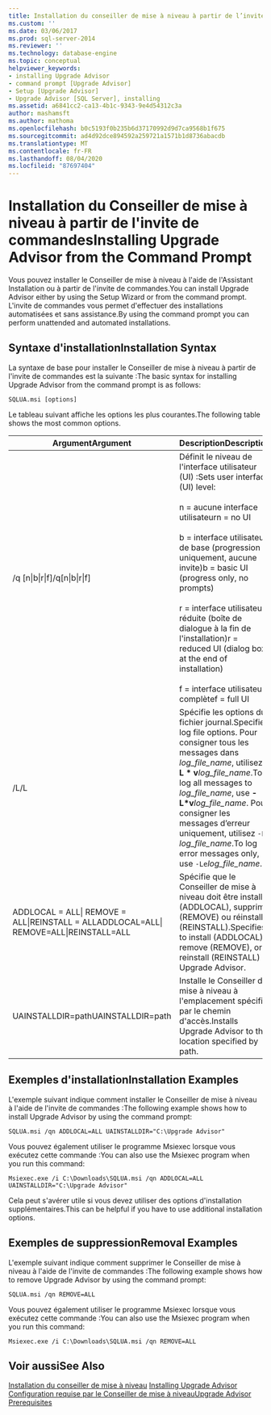 ```yaml
---
title: Installation du conseiller de mise à niveau à partir de l’invite de commandes | Microsoft Docs
ms.custom: ''
ms.date: 03/06/2017
ms.prod: sql-server-2014
ms.reviewer: ''
ms.technology: database-engine
ms.topic: conceptual
helpviewer_keywords:
- installing Upgrade Advisor
- command prompt [Upgrade Advisor]
- Setup [Upgrade Advisor]
- Upgrade Advisor [SQL Server], installing
ms.assetid: a6841cc2-ca13-4b1c-9343-9e4d54312c3a
author: mashamsft
ms.author: mathoma
ms.openlocfilehash: b0c5193f0b235b6d37170992d9d7ca9568b1f675
ms.sourcegitcommit: ad4d92dce894592a259721a1571b1d8736abacdb
ms.translationtype: MT
ms.contentlocale: fr-FR
ms.lasthandoff: 08/04/2020
ms.locfileid: "87697404"
---
```

# <a name="installing-upgrade-advisor-from-the-command-prompt"></a><span data-ttu-id="cc08c-102">Installation du Conseiller de mise à niveau à partir de l'invite de commandes</span><span class="sxs-lookup"><span data-stu-id="cc08c-102">Installing Upgrade Advisor from the Command Prompt</span></span>
  <span data-ttu-id="cc08c-103">Vous pouvez installer le Conseiller de mise à niveau à l'aide de l'Assistant Installation ou à partir de l'invite de commandes.</span><span class="sxs-lookup"><span data-stu-id="cc08c-103">You can install Upgrade Advisor either by using the Setup Wizard or from the command prompt.</span></span> <span data-ttu-id="cc08c-104">L'invite de commandes vous permet d'effectuer des installations automatisées et sans assistance.</span><span class="sxs-lookup"><span data-stu-id="cc08c-104">By using the command prompt you can perform unattended and automated installations.</span></span>  
  
## <a name="installation-syntax"></a><span data-ttu-id="cc08c-105">Syntaxe d'installation</span><span class="sxs-lookup"><span data-stu-id="cc08c-105">Installation Syntax</span></span>  
 <span data-ttu-id="cc08c-106">La syntaxe de base pour installer le Conseiller de mise à niveau à partir de l'invite de commandes est la suivante :</span><span class="sxs-lookup"><span data-stu-id="cc08c-106">The basic syntax for installing Upgrade Advisor from the command prompt is as follows:</span></span>  
  
 `SQLUA.msi [options]`  
  
 <span data-ttu-id="cc08c-107">Le tableau suivant affiche les options les plus courantes.</span><span class="sxs-lookup"><span data-stu-id="cc08c-107">The following table shows the most common options.</span></span>  
  
|<span data-ttu-id="cc08c-108">Argument</span><span class="sxs-lookup"><span data-stu-id="cc08c-108">Argument</span></span>|<span data-ttu-id="cc08c-109">Description</span><span class="sxs-lookup"><span data-stu-id="cc08c-109">Description</span></span>|  
|--------------|-----------------|  
|<span data-ttu-id="cc08c-110">/q [n&#124;b&#124;r&#124;f]</span><span class="sxs-lookup"><span data-stu-id="cc08c-110">/q[n&#124;b&#124;r&#124;f]</span></span>|<span data-ttu-id="cc08c-111">Définit le niveau de l'interface utilisateur (UI) :</span><span class="sxs-lookup"><span data-stu-id="cc08c-111">Sets user interface (UI) level:</span></span><br /><br /> <span data-ttu-id="cc08c-112">n = aucune interface utilisateur</span><span class="sxs-lookup"><span data-stu-id="cc08c-112">n = no UI</span></span><br /><br /> <span data-ttu-id="cc08c-113">b = interface utilisateur de base (progression uniquement, aucune invite)</span><span class="sxs-lookup"><span data-stu-id="cc08c-113">b = basic UI (progress only, no prompts)</span></span><br /><br /> <span data-ttu-id="cc08c-114">r = interface utilisateur réduite (boîte de dialogue à la fin de l'installation)</span><span class="sxs-lookup"><span data-stu-id="cc08c-114">r = reduced UI (dialog box at the end of installation)</span></span><br /><br /> <span data-ttu-id="cc08c-115">f = interface utilisateur complète</span><span class="sxs-lookup"><span data-stu-id="cc08c-115">f = full UI</span></span>|  
|<span data-ttu-id="cc08c-116">/L</span><span class="sxs-lookup"><span data-stu-id="cc08c-116">/L</span></span>|<span data-ttu-id="cc08c-117">Spécifie les options du fichier journal.</span><span class="sxs-lookup"><span data-stu-id="cc08c-117">Specifies log file options.</span></span> <span data-ttu-id="cc08c-118">Pour consigner tous les messages dans *log_file_name*, utilisez **-L \* v**_log_file_name_.</span><span class="sxs-lookup"><span data-stu-id="cc08c-118">To log all messages to *log_file_name*, use **-L\*v**_log_file_name_.</span></span> <span data-ttu-id="cc08c-119">Pour consigner les messages d’erreur uniquement, utilisez `-Le` *log_file_name*.</span><span class="sxs-lookup"><span data-stu-id="cc08c-119">To log error messages only, use `-Le`*log_file_name*.</span></span>|  
|<span data-ttu-id="cc08c-120">ADDLOCAL = ALL&#124; REMOVE = ALL&#124;REINSTALL = ALL</span><span class="sxs-lookup"><span data-stu-id="cc08c-120">ADDLOCAL=ALL&#124; REMOVE=ALL&#124;REINSTALL=ALL</span></span>|<span data-ttu-id="cc08c-121">Spécifie que le Conseiller de mise à niveau doit être installé (ADDLOCAL), supprimé (REMOVE) ou réinstallé (REINSTALL).</span><span class="sxs-lookup"><span data-stu-id="cc08c-121">Specifies to install (ADDLOCAL), remove (REMOVE), or reinstall (REINSTALL) Upgrade Advisor.</span></span>|  
|<span data-ttu-id="cc08c-122">UAINSTALLDIR=path</span><span class="sxs-lookup"><span data-stu-id="cc08c-122">UAINSTALLDIR=path</span></span>|<span data-ttu-id="cc08c-123">Installe le Conseiller de mise à niveau à l'emplacement spécifié par le chemin d'accès.</span><span class="sxs-lookup"><span data-stu-id="cc08c-123">Installs Upgrade Advisor to the location specified by path.</span></span>|  
  
## <a name="installation-examples"></a><span data-ttu-id="cc08c-124">Exemples d'installation</span><span class="sxs-lookup"><span data-stu-id="cc08c-124">Installation Examples</span></span>  
 <span data-ttu-id="cc08c-125">L'exemple suivant indique comment installer le Conseiller de mise à niveau à l'aide de l'invite de commandes :</span><span class="sxs-lookup"><span data-stu-id="cc08c-125">The following example shows how to install Upgrade Advisor by using the command prompt:</span></span>  
  
```  
SQLUA.msi /qn ADDLOCAL=ALL UAINSTALLDIR="C:\Upgrade Advisor"  
```  
  
 <span data-ttu-id="cc08c-126">Vous pouvez également utiliser le programme Msiexec lorsque vous exécutez cette commande :</span><span class="sxs-lookup"><span data-stu-id="cc08c-126">You can also use the Msiexec program when you run this command:</span></span>  
  
```  
Msiexec.exe /i C:\Downloads\SQLUA.msi /qn ADDLOCAL=ALL UAINSTALLDIR="C:\Upgrade Advisor"  
```  
  
 <span data-ttu-id="cc08c-127">Cela peut s'avérer utile si vous devez utiliser des options d'installation supplémentaires.</span><span class="sxs-lookup"><span data-stu-id="cc08c-127">This can be helpful if you have to use additional installation options.</span></span>  
  
## <a name="removal-examples"></a><span data-ttu-id="cc08c-128">Exemples de suppression</span><span class="sxs-lookup"><span data-stu-id="cc08c-128">Removal Examples</span></span>  
 <span data-ttu-id="cc08c-129">L'exemple suivant indique comment supprimer le Conseiller de mise à niveau à l'aide de l'invite de commandes :</span><span class="sxs-lookup"><span data-stu-id="cc08c-129">The following example shows how to remove Upgrade Advisor by using the command prompt:</span></span>  
  
```  
SQLUA.msi /qn REMOVE=ALL  
```  
  
 <span data-ttu-id="cc08c-130">Vous pouvez également utiliser le programme Msiexec lorsque vous exécutez cette commande :</span><span class="sxs-lookup"><span data-stu-id="cc08c-130">You can also use the Msiexec program when you run this command:</span></span>  
  
```  
Msiexec.exe /i C:\Downloads\SQLUA.msi /qn REMOVE=ALL  
```  
  
## <a name="see-also"></a><span data-ttu-id="cc08c-131">Voir aussi</span><span class="sxs-lookup"><span data-stu-id="cc08c-131">See Also</span></span>  
 <span data-ttu-id="cc08c-132">[Installation du conseiller de mise à niveau](../../../2014/sql-server/install/installing-upgrade-advisor.md) </span><span class="sxs-lookup"><span data-stu-id="cc08c-132">[Installing Upgrade Advisor](../../../2014/sql-server/install/installing-upgrade-advisor.md) </span></span>  
 [<span data-ttu-id="cc08c-133">Configuration requise par le Conseiller de mise à niveau</span><span class="sxs-lookup"><span data-stu-id="cc08c-133">Upgrade Advisor Prerequisites</span></span>](../../../2014/sql-server/install/upgrade-advisor-prerequisites.md)  
  
  
